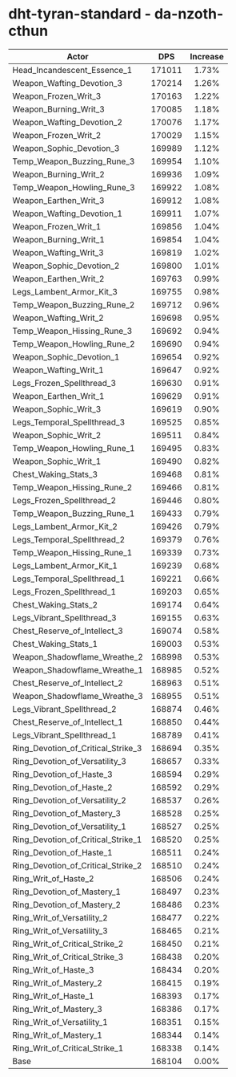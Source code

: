 # dht-tyran-standard - da-nzoth-cthun
| Actor | DPS | Increase |
|---|:---:|:---:|
|Head_Incandescent_Essence_1|171011|1.73%|
|Weapon_Wafting_Devotion_3|170214|1.26%|
|Weapon_Frozen_Writ_3|170163|1.22%|
|Weapon_Burning_Writ_3|170085|1.18%|
|Weapon_Wafting_Devotion_2|170076|1.17%|
|Weapon_Frozen_Writ_2|170029|1.15%|
|Weapon_Sophic_Devotion_3|169989|1.12%|
|Temp_Weapon_Buzzing_Rune_3|169954|1.10%|
|Weapon_Burning_Writ_2|169936|1.09%|
|Temp_Weapon_Howling_Rune_3|169922|1.08%|
|Weapon_Earthen_Writ_3|169912|1.08%|
|Weapon_Wafting_Devotion_1|169911|1.07%|
|Weapon_Frozen_Writ_1|169856|1.04%|
|Weapon_Burning_Writ_1|169854|1.04%|
|Weapon_Wafting_Writ_3|169819|1.02%|
|Weapon_Sophic_Devotion_2|169800|1.01%|
|Weapon_Earthen_Writ_2|169763|0.99%|
|Legs_Lambent_Armor_Kit_3|169755|0.98%|
|Temp_Weapon_Buzzing_Rune_2|169712|0.96%|
|Weapon_Wafting_Writ_2|169698|0.95%|
|Temp_Weapon_Hissing_Rune_3|169692|0.94%|
|Temp_Weapon_Howling_Rune_2|169690|0.94%|
|Weapon_Sophic_Devotion_1|169654|0.92%|
|Weapon_Wafting_Writ_1|169647|0.92%|
|Legs_Frozen_Spellthread_3|169630|0.91%|
|Weapon_Earthen_Writ_1|169629|0.91%|
|Weapon_Sophic_Writ_3|169619|0.90%|
|Legs_Temporal_Spellthread_3|169525|0.85%|
|Weapon_Sophic_Writ_2|169511|0.84%|
|Temp_Weapon_Howling_Rune_1|169495|0.83%|
|Weapon_Sophic_Writ_1|169490|0.82%|
|Chest_Waking_Stats_3|169468|0.81%|
|Temp_Weapon_Hissing_Rune_2|169466|0.81%|
|Legs_Frozen_Spellthread_2|169446|0.80%|
|Temp_Weapon_Buzzing_Rune_1|169433|0.79%|
|Legs_Lambent_Armor_Kit_2|169426|0.79%|
|Legs_Temporal_Spellthread_2|169379|0.76%|
|Temp_Weapon_Hissing_Rune_1|169339|0.73%|
|Legs_Lambent_Armor_Kit_1|169239|0.68%|
|Legs_Temporal_Spellthread_1|169221|0.66%|
|Legs_Frozen_Spellthread_1|169203|0.65%|
|Chest_Waking_Stats_2|169174|0.64%|
|Legs_Vibrant_Spellthread_3|169155|0.63%|
|Chest_Reserve_of_Intellect_3|169074|0.58%|
|Chest_Waking_Stats_1|169003|0.53%|
|Weapon_Shadowflame_Wreathe_2|168998|0.53%|
|Weapon_Shadowflame_Wreathe_1|168985|0.52%|
|Chest_Reserve_of_Intellect_2|168963|0.51%|
|Weapon_Shadowflame_Wreathe_3|168955|0.51%|
|Legs_Vibrant_Spellthread_2|168874|0.46%|
|Chest_Reserve_of_Intellect_1|168850|0.44%|
|Legs_Vibrant_Spellthread_1|168789|0.41%|
|Ring_Devotion_of_Critical_Strike_3|168694|0.35%|
|Ring_Devotion_of_Versatility_3|168657|0.33%|
|Ring_Devotion_of_Haste_3|168594|0.29%|
|Ring_Devotion_of_Haste_2|168592|0.29%|
|Ring_Devotion_of_Versatility_2|168537|0.26%|
|Ring_Devotion_of_Mastery_3|168528|0.25%|
|Ring_Devotion_of_Versatility_1|168527|0.25%|
|Ring_Devotion_of_Critical_Strike_1|168520|0.25%|
|Ring_Devotion_of_Haste_1|168511|0.24%|
|Ring_Devotion_of_Critical_Strike_2|168510|0.24%|
|Ring_Writ_of_Haste_2|168506|0.24%|
|Ring_Devotion_of_Mastery_1|168497|0.23%|
|Ring_Devotion_of_Mastery_2|168486|0.23%|
|Ring_Writ_of_Versatility_2|168477|0.22%|
|Ring_Writ_of_Versatility_3|168465|0.21%|
|Ring_Writ_of_Critical_Strike_2|168450|0.21%|
|Ring_Writ_of_Critical_Strike_3|168438|0.20%|
|Ring_Writ_of_Haste_3|168434|0.20%|
|Ring_Writ_of_Mastery_2|168415|0.19%|
|Ring_Writ_of_Haste_1|168393|0.17%|
|Ring_Writ_of_Mastery_3|168386|0.17%|
|Ring_Writ_of_Versatility_1|168351|0.15%|
|Ring_Writ_of_Mastery_1|168344|0.14%|
|Ring_Writ_of_Critical_Strike_1|168338|0.14%|
|Base|168104|0.00%|
